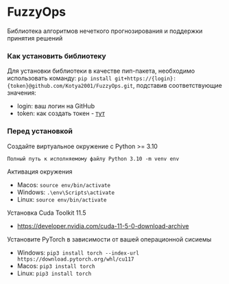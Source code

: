 # FuzzyOps
Библиотека алгоритмов нечеткого прогнозирования и поддержки принятия решений

### Как установить библиотеку

Для установки библиотеки в качестве пип-пакета, необходимо использовать
команду: `pip install git+https://{login}:{token}@github.com/Kotya2001/FuzzyOps.git`,
подставив соответствующие значения:

  - login: ваш логин на GitHub 
  - token: как создать токен - [тут](https://docs.github.com/en/authentication/keeping-your-account-and-data-secure/creating-a-personal-access-token)

### Перед установкой

Создайте виртуальное окружение с Python >= 3.10

  ```Полный путь к исполняемому файлу Python 3.10 -m venv env```

Активация окружения

  - Macos: ```source env/bin/activate```
  - Windows: ```.\env\Scripts\activate```
  - Linux: ```source env/bin/activate```

Установка Cuda Toolkit 11.5

  - https://developer.nvidia.com/cuda-11-5-0-download-archive

Установите PyTorch в зависимости от вашей операционной сисиемы

  - Windows: ```pip3 install torch --index-url https://download.pytorch.org/whl/cu117```
  - Macos: ```pip3 install torch```
  - Linux: ```pip3 install torch```
